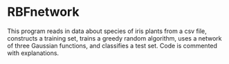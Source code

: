 # RBFnetwork
This program reads in data about species of iris plants from a csv file, constructs a training set, trains a greedy random algorithm, 
uses a network of three Gaussian functions, and classifies a test set. Code is commented with explanations.
